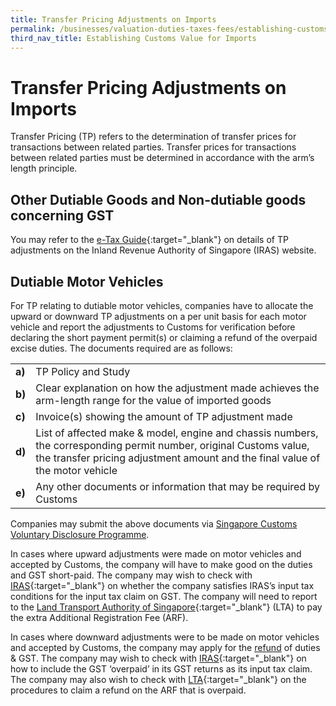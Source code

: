 ```yaml
---
title: Transfer Pricing Adjustments on Imports
permalink: /businesses/valuation-duties-taxes-fees/establishing-customs-value-for-imports/transfer-pricing-adjustments-on-imports
third_nav_title: Establishing Customs Value for Imports
---
```


# Transfer Pricing Adjustments on Imports
Transfer Pricing (TP) refers to the determination of transfer prices for transactions between related parties. Transfer prices for transactions between related parties must be determined in accordance with the arm’s length principle. 

## Other Dutiable Goods and Non-dutiable goods concerning GST
You may refer to the [e-Tax Guide](https://www.iras.gov.sg/irashome/uploadedFiles/IRASHome/e-Tax_Guides/e-Tax%20Guide%20_GST_Transfer%20Pricing%20Adjustments.pdf){:target="_blank"} on details of TP adjustments on the Inland Revenue Authority of Singapore (IRAS) website.

## Dutiable Motor Vehicles
For TP relating to dutiable motor vehicles, companies have to allocate the upward or downward TP adjustments on a per unit basis for each motor vehicle and report the adjustments to Customs for verification before declaring the short payment permit(s) or claiming a refund of the overpaid excise duties. The documents required are as follows:

|  |  |
|--|--|
|**a)**| TP Policy and Study |
|**b)**| Clear explanation on how the adjustment made achieves the arm-length range for the value of imported goods |
|**c)**| Invoice(s) showing the amount of TP adjustment made |
|**d)**| List of affected make & model, engine and chassis numbers, the corresponding permit number, original Customs value, the transfer pricing adjustment amount and the final value of the motor vehicle |
|**e)**| Any other documents or information that may be required by Customs |

Companies may submit the above documents via [Singapore Customs Voluntary Disclosure Programme](https://www.customs.gov.sg/businesses/compliance/voluntary-disclosure-programme#:~:text=Under%20the%20Voluntary%20Disclosure%20Programme,and%20enforced%20by%20Singapore%20Customs).

In cases where upward adjustments were made on motor vehicles and accepted by Customs, the company will have to make good on the duties and GST short-paid. The company may wish to check with [IRAS](http://www.iras.gov.sg/){:target="_blank"} on whether the company satisfies IRAS’s input tax conditions for the input tax claim on GST. The company will need to report to the [Land Transport Authority of Singapore](http://www.lta.gov.sg/){:target="_blank"} (LTA) to pay the extra Additional Registration Fee (ARF).

In cases where downward adjustments were to be made on motor vehicles and accepted by Customs, the company may apply for the [refund](https://www.customs.gov.sg/businesses/valuation-duties-taxes-fees/refund-of-duties-and-gst) of duties & GST. The company may wish to check with [IRAS](http://www.iras.gov.sg/){:target="_blank"} on how to include the GST ‘overpaid’ in its GST returns as its input tax claim. The company may also wish to check with [LTA](http://www.lta.gov.sg/){:target="_blank"} on the procedures to claim a refund on the ARF that is overpaid.
